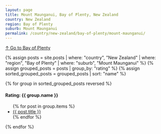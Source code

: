 ```yaml
---
layout: page
title: Mount Maunganui, Bay of Plenty, New Zealand
country: New Zealand
region: Bay of Plenty
suburb: Mount Maunganui
permalink: /country/new-zealand/bay-of-plenty/mount-maunganui/
---
```

[↑ Go to Bay of Plenty](/country/new-zealand/bay-of-plenty/)

{% assign posts = site.posts | where: "country", "New Zealand" | where: "region", "Bay of Plenty" | where: "suburb", "Mount Maunganui" %}
{% assign grouped_posts = posts | group_by: "rating" %}
{% assign sorted_grouped_posts = grouped_posts | sort: "name" %}

{% for group in sorted_grouped_posts reversed %}
  <h4>Rating: {{ group.name }}</h4>
  <ul>
    {% for post in group.items %}
      <li><a href="{{ post.url }}">{{ post.title }}</a></li>
    {% endfor %}
  </ul>
{% endfor %}
